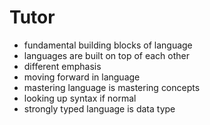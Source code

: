 # Tutor

- fundamental building blocks of language
- languages are built on top of each other
- different emphasis
- moving forward in language
- mastering language is mastering concepts
- looking up syntax if normal
- strongly typed language is data type
